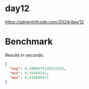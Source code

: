 # day12

https://adventofcode.com/2024/day/12

# Benchmark

Results in seconds:

```json
{
  "avg": 0.3880576138333333,
  "min": 0.35664541,
  "max": 0.419008972
}
```